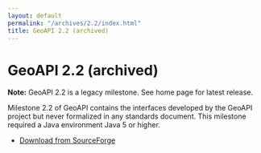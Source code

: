 ```yaml
---
layout: default
permalink: "/archives/2.2/index.html"
title: GeoAPI 2.2 (archived)
---
```


# GeoAPI 2.2 (archived)

<div class="bg-red-100 border border-red-400 text-red-700 px-4 py-3 my-4 rounded relative" role="alert">
  <strong class="font-bold">Note:</strong>
  <span class="block sm:inline">GeoAPI 2.2 is a legacy milestone. See home page for latest release.</span>
</div>

Milestone 2.2 of GeoAPI contains the interfaces developed by the GeoAPI project but never formalized
in any standards document.
This milestone required a Java environment Java 5 or higher.

* [Download from SourceForge](https://sourceforge.net/projects/geoapi/files/GeoAPI-2_2_0.zip/download)
